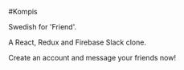 #Kompis

Swedish for 'Friend'.

A React, Redux and Firebase Slack clone. 

Create an account and message your friends now!